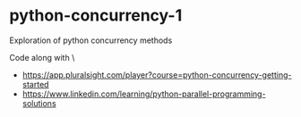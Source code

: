 # python-concurrency-1
Exploration of python concurrency methods

Code along with \
 - https://app.pluralsight.com/player?course=python-concurrency-getting-started
 - https://www.linkedin.com/learning/python-parallel-programming-solutions
